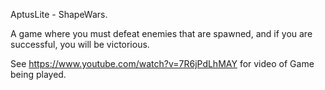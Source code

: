 AptusLite - ShapeWars. 

A game where you must defeat enemies that are spawned, and if you are successful, you will be victorious. 

See https://www.youtube.com/watch?v=7R6jPdLhMAY for video of Game being played.
